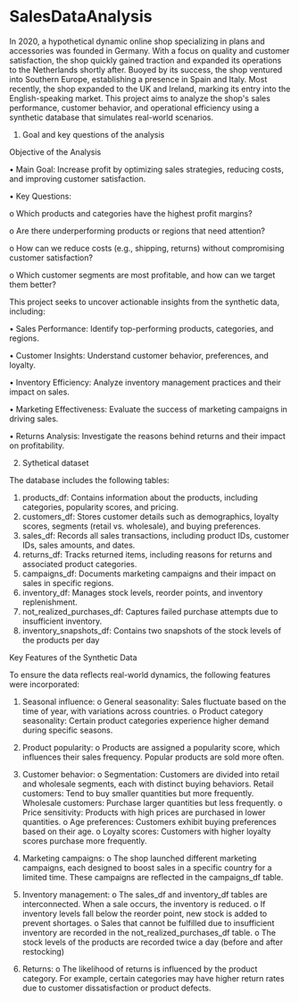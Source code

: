 # SalesDataAnalysis

In 2020, a hypothetical dynamic online shop specializing in plans and accessories was founded in Germany. With a focus on quality and customer satisfaction, the shop quickly gained traction and expanded its operations to the Netherlands shortly after. Buoyed by its success, the shop ventured into Southern Europe, establishing a presence in Spain and Italy. Most recently, the shop expanded to the UK and Ireland, marking its entry into the English-speaking market.
This project aims to analyze the shop's sales performance, customer behavior, and operational efficiency using a synthetic database that simulates real-world scenarios.

1.	Goal and key questions of the analysis

Objective of the Analysis

•	Main Goal: Increase profit by optimizing sales strategies, reducing costs, and improving customer satisfaction.

•	Key Questions:

o	Which products and categories have the highest profit margins?

o	Are there underperforming products or regions that need attention?

o	How can we reduce costs (e.g., shipping, returns) without compromising customer satisfaction?

o	Which customer segments are most profitable, and how can we target them better?

This project seeks to uncover actionable insights from the synthetic data, including:

•	Sales Performance: Identify top-performing products, categories, and regions.

•	Customer Insights: Understand customer behavior, preferences, and loyalty.

•	Inventory Efficiency: Analyze inventory management practices and their impact on sales.

•	Marketing Effectiveness: Evaluate the success of marketing campaigns in driving sales.

•	Returns Analysis: Investigate the reasons behind returns and their impact on profitability.

2.	 Sythetical dataset

The database includes the following tables:
1.	products_df: Contains information about the products, including categories, popularity scores, and pricing.
2.	customers_df: Stores customer details such as demographics, loyalty scores, segments (retail vs. wholesale), and buying preferences.
3.	sales_df: Records all sales transactions, including product IDs, customer IDs, sales amounts, and dates.
4.	returns_df: Tracks returned items, including reasons for returns and associated product categories.
5.	campaigns_df: Documents marketing campaigns and their impact on sales in specific regions.
6.	inventory_df: Manages stock levels, reorder points, and inventory replenishment.
7.	not_realized_purchases_df: Captures failed purchase attempts due to insufficient inventory.
8.	inventory_snapshots_df: Contains two snapshots of the stock levels of the products per day
   
Key Features of the Synthetic Data

To ensure the data reflects real-world dynamics, the following features were incorporated:

1.	Seasonal influence:
o	General seasonality: Sales fluctuate based on the time of year, with variations across countries.
o	Product category seasonality: Certain product categories experience higher demand during specific seasons.

2.	Product popularity:
o	Products are assigned a popularity score, which influences their sales frequency. Popular products are sold more often.

3.	Customer behavior:
o	Segmentation: Customers are divided into retail and wholesale segments, each with distinct buying behaviors.
Retail customers: Tend to buy smaller quantities but more frequently.
Wholesale customers: Purchase larger quantities but less frequently.
o	Price sensitivity: Products with high prices are purchased in lower quantities.
o	Age preferences: Customers exhibit buying preferences based on their age.
o	Loyalty scores: Customers with higher loyalty scores purchase more frequently.

4.	Marketing campaigns:
o	The shop launched different marketing campaigns, each designed to boost sales in a specific country for a limited time. These campaigns are reflected in the campaigns_df table.

5.	Inventory management:
o	The sales_df and inventory_df tables are interconnected. When a sale occurs, the inventory is reduced.
o	If inventory levels fall below the reorder point, new stock is added to prevent shortages.
o	Sales that cannot be fulfilled due to insufficient inventory are recorded in the not_realized_purchases_df table.
o	The stock levels of the products are recorded twice a day (before and after restocking)

6.	Returns:
o	The likelihood of returns is influenced by the product category. For example, certain categories may have higher return rates due to customer dissatisfaction or product defects.
